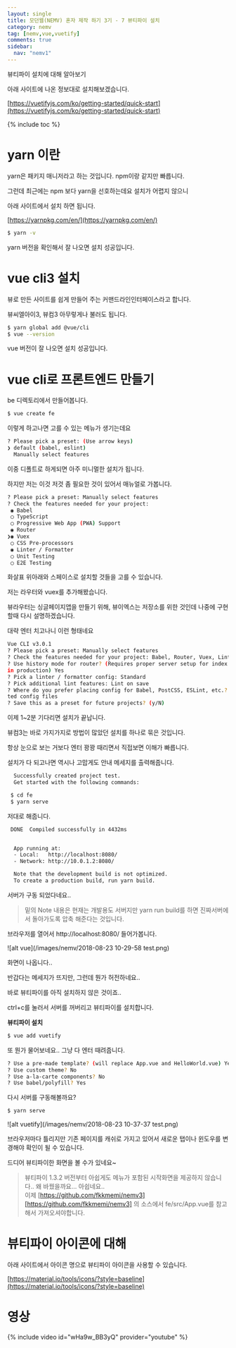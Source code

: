 ```yaml
---
layout: single
title: 모던웹(NEMV) 혼자 제작 하기 3기 - 7 뷰티파이 설치
category: nemv
tag: [nemv,vue,vuetify]
comments: true
sidebar:
  nav: "nemv1"
---
```


뷰티파이 설치에 대해 알아보기

아래 사이트에 나온 정보대로 설치해보겠습니다.

[https://vuetifyjs.com/ko/getting-started/quick-start](https://vuetifyjs.com/ko/getting-started/quick-start)

{% include toc %}

# yarn 이란

yarn은 패키지 매니저라고 하는 것입니다. npm이랑 같지만 빠릅니다.

그런데 최근에는 npm 보다 yarn을 선호하는데요 설치가 어렵지 않으니

아래 사이트에서 설치 하면 됩니다.

[https://yarnpkg.com/en/](https://yarnpkg.com/en/)

```bash
$ yarn -v
```

yarn 버전을 확인해서 잘 나오면 설치 성공입니다.

# vue cli3 설치

뷰로 만든 사이트를 쉽게 만들어 주는 커맨드라인인터페이스라고 합니다.

뷰씨엘아이3, 뷰컴3 아무렇게나 불러도 됩니다.

```bash
$ yarn global add @vue/cli
$ vue --version
```

vue 버전이 잘 나오면 설치 성공입니다.

# vue cli로 프론트엔드 만들기

be 디렉토리에서 만들어봅니다.

```bash
$ vue create fe
```

이렇게 하고나면 고를 수 있는 메뉴가 생기는데요

```bash
? Please pick a preset: (Use arrow keys)
❯ default (babel, eslint)
  Manually select features
```
이중 디폴트로 하게되면 아주 미니멀한 설치가 됩니다.

하지만 저는 이것 저것 좀 필요한 것이 있어서 매뉴얼로 가봅니다.

```bash
? Please pick a preset: Manually select features
? Check the features needed for your project:
 ◉ Babel
 ◯ TypeScript
 ◯ Progressive Web App (PWA) Support
 ◉ Router
❯◉ Vuex
 ◯ CSS Pre-processors
 ◉ Linter / Formatter
 ◯ Unit Testing
 ◯ E2E Testing
```

화살표 위아래와 스페이스로 설치할 것들을 고를 수 있습니다.

저는 라우터와 vuex를 추가해봤습니다.

뷰라우터는 싱글페이지앱을 만들기 위해, 뷰이엑스는 저장소를 위한 것인데 나중에 구현할때 다시 설명하겠습니다.

대략 엔터 치고나니 이런 형태네요

```bash
Vue CLI v3.0.1
? Please pick a preset: Manually select features
? Check the features needed for your project: Babel, Router, Vuex, Linter
? Use history mode for router? (Requires proper server setup for index fallback
in production) Yes
? Pick a linter / formatter config: Standard
? Pick additional lint features: Lint on save
? Where do you prefer placing config for Babel, PostCSS, ESLint, etc.? In dedica
ted config files
? Save this as a preset for future projects? (y/N)
```

이제 1~2분 기다리면 설치가 끝납니다. 

뷰컴3는 바로 가지가지로 방법이 많았던 설치를 하나로 묶은 것입니다.

항상 눈으로 보는 거보다 엔터 꽝꽝 때리면서 직접보면 이해가 빠릅니다.

설치가 다 되고나면 역시나 고맙게도 안내 메세지를 출력해줍니다.

```bash
  Successfully created project test.
  Get started with the following commands:

 $ cd fe
 $ yarn serve
```

저대로 해줍니다.

```bash
 DONE  Compiled successfully in 4432ms                                  10:18:34


  App running at:
  - Local:   http://localhost:8080/
  - Network: http://10.0.1.2:8080/

  Note that the development build is not optimized.
  To create a production build, run yarn build.
```

서버가 구동 되었다네요..

> 밑의 Note 내용은 현재는 개발용도 서버지만 yarn run build를 하면 진짜서버에서 돌아가도록 압축 해준다는 것입니다.

브라우저를 열어서 http://localhost:8080/ 들어가봅니다.

![alt vue](/images/nemv/2018-08-23 10-29-58 test.png)

화면이 나옵니다..

반갑다는 메세지가 뜨지만, 그런데 뭔가 허전하네요..

바로 뷰티파이를 아직 설치하지 않은 것이죠..

ctrl+c를 눌러서 서버를 꺼버리고 뷰티파이를 설치합니다.

**뷰티파이 설치**

```bash
$ vue add vuetify
```

또 뭔가 물어보네요.. 그냥 다 엔터 때려줍니다.

```bash
? Use a pre-made template? (will replace App.vue and HelloWorld.vue) Yes
? Use custom theme? No
? Use a-la-carte components? No
? Use babel/polyfill? Yes
```

다시 서버를 구동해볼까요?

```bash
$ yarn serve
```

![alt vuetify](/images/nemv/2018-08-23 10-37-37 test.png)

브라우저마다 틀리지만 기존 페이지를 캐쉬로 가지고 있어서 새로운 탭이나 윈도우를 변경해야 확인이 될 수 있습니다.

드디어 뷰티파이한 화면을 볼 수가 있네요~

> 뷰티파이 1.3.2 버전부터 아쉽게도 메뉴가 포함된 시작화면을 제공하지 않습니다.. 왜 바꿨을까요... 아쉽네요..  
이제 [https://github.com/fkkmemi/nemv3][https://github.com/fkkmemi/nemv3] 의 소스에서 fe/src/App.vue를 참고해서 가져오셔야합니다.

# 뷰티파이 아이콘에 대해

아래 사이트에서 아이콘 명으로 뷰티파이 아이콘을 사용할 수 있습니다.

[https://material.io/tools/icons/?style=baseline](https://material.io/tools/icons/?style=baseline)

# 영상

{% include video id="wHa9w_BB3yQ" provider="youtube" %}   


 